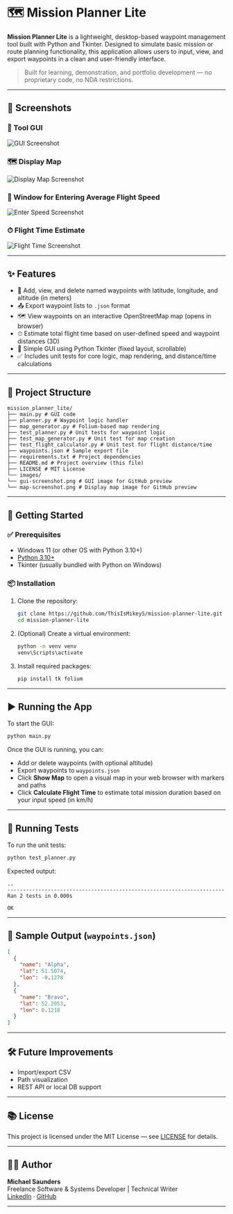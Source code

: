 
# 🗺️ Mission Planner Lite

**Mission Planner Lite** is a lightweight, desktop-based waypoint management tool built with Python and Tkinter. Designed to simulate basic mission or route planning functionality, this application allows users to input, view, and export waypoints in a clean and user-friendly interface.

> Built for learning, demonstration, and portfolio development — no proprietary code, no NDA restrictions.

---

## 📸 Screenshots

### 🧼 Tool GUI
![GUI Screenshot](images/gui-screenshot.png)

### 🗺️ Display Map
![Display Map Screenshot](images/map-screenshot.png)

### 🚀 Window for Entering Average Flight Speed
![Enter Speed Screenshot](images/speed-screenshot.png)

### ⏱ Flight Time Estimate
![Flight Time Screenshot](images/flight-time-screenshot.png)

---

## ✨ Features

- 🧭 Add, view, and delete named waypoints with latitude, longitude, and altitude (in meters)
- 📤 Export waypoint lists to `.json` format
- 🗺️ View waypoints on an interactive OpenStreetMap map (opens in browser)
- ⏱ Estimate total flight time based on user-defined speed and waypoint distances (3D)
- 🧼 Simple GUI using Python Tkinter (fixed layout, scrollable)
- ✅ Includes unit tests for core logic, map rendering, and distance/time calculations

---

## 📁 Project Structure

```
mission_planner_lite/
├── main.py # GUI code
├── planner.py # Waypoint logic handler
├── map_generator.py # Folium-based map rendering
├── test_planner.py # Unit tests for waypoint logic
├── test_map_generator.py # Unit test for map creation
├── test_flight_calculator.py # Unit test for flight distance/time
├── waypoints.json # Sample export file
├── requirements.txt # Project dependencies
├── README.md # Project overview (this file)
├── LICENSE # MIT License
└── images/
└── gui-screenshot.png # GUI image for GitHub preview
└── map-screenshot.png # Display map image for GitHub preview
```

---

## 🚀 Getting Started

### ✅ Prerequisites

- Windows 11 (or other OS with Python 3.10+)
- [Python 3.10+](https://www.python.org/downloads/)
- Tkinter (usually bundled with Python on Windows)

### 📦 Installation

1. Clone the repository:
   ```bash
   git clone https://github.com/ThisIsMikeyS/mission-planner-lite.git
   cd mission-planner-lite
   ```

2. (Optional) Create a virtual environment:
   ```bash
   python -m venv venv
   venv\Scripts\activate
   ```

3. Install required packages:
   ```bash
   pip install tk folium
   ```

---

## ▶️ Running the App

To start the GUI:
```bash
python main.py
```

Once the GUI is running, you can:
- Add or delete waypoints (with optional altitude)
- Export waypoints to `waypoints.json`
- Click **Show Map** to open a visual map in your web browser with markers and paths
- Click **Calculate Flight Time** to estimate total mission duration based on your input speed (in km/h)

---

## 🧪 Running Tests

To run the unit tests:
```bash
python test_planner.py
```

Expected output:
```
..
----------------------------------------------------------------------
Ran 2 tests in 0.000s

OK
```

---

## 💾 Sample Output (`waypoints.json`)
```json
[
  {
    "name": "Alpha",
    "lat": 51.5074,
    "lon": -0.1278
  },
  {
    "name": "Bravo",
    "lat": 52.2053,
    "lon": 0.1218
  }
]
```

---

## 🛠️ Future Improvements

- Import/export CSV
- Path visualization
- REST API or local DB support

---

## 📚 License

This project is licensed under the MIT License — see [LICENSE](LICENSE) for details.

---

## 🧑‍💻 Author

**Michael Saunders**  
Freelance Software & Systems Developer | Technical Writer  
[LinkedIn](https://www.linkedin.com/in/michael-saunders-805785128/) · [GitHub](https://github.com/ThisIsMikeyS)

---
